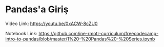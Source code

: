 # Pandas'a Giriş

Video Link: https://youtu.be/0xACW-8cZU0

Notebook Link: https://github.com/ine-rmotr-curriculum/freecodecamp-intro-to-pandas/blob/master/1%20-%20Pandas%20-%20Series.ipynb